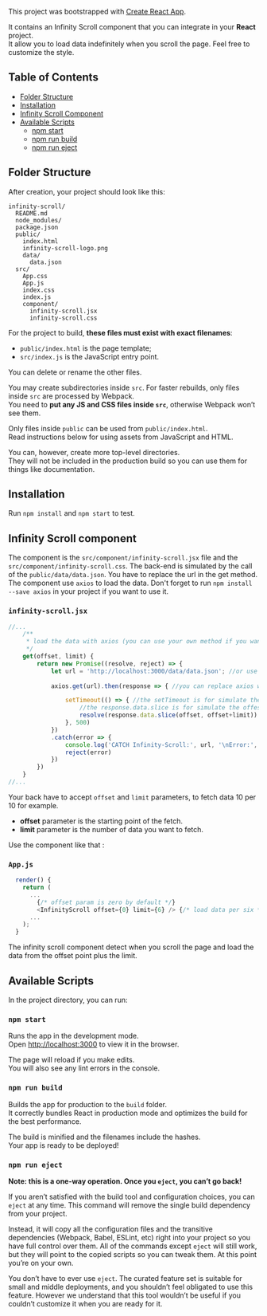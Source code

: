 This project was bootstrapped with [Create React App](https://github.com/facebookincubator/create-react-app).

It contains an Infinity Scroll component that you can integrate in your **React** project.<br>
It allow you to load data indefinitely when you scroll the page. Feel free to customize the style.

## Table of Contents

- [Folder Structure](#folder-structure)
- [Installation](#installation)
- [Infinity Scroll Component](#infinity-scroll-component)
- [Available Scripts](#available-scripts)
  - [npm start](#npm-start)
  - [npm run build](#npm-run-build)
  - [npm run eject](#npm-run-eject)

## Folder Structure

After creation, your project should look like this:

```
infinity-scroll/
  README.md
  node_modules/
  package.json
  public/
    index.html
    infinity-scroll-logo.png
    data/
      data.json
  src/
    App.css
    App.js
    index.css
    index.js
    component/
      infinity-scroll.jsx
      infinity-scroll.css
```

For the project to build, **these files must exist with exact filenames**:

* `public/index.html` is the page template;
* `src/index.js` is the JavaScript entry point.

You can delete or rename the other files.

You may create subdirectories inside `src`. For faster rebuilds, only files inside `src` are processed by Webpack.<br>
You need to **put any JS and CSS files inside `src`**, otherwise Webpack won’t see them.

Only files inside `public` can be used from `public/index.html`.<br>
Read instructions below for using assets from JavaScript and HTML.

You can, however, create more top-level directories.<br>
They will not be included in the production build so you can use them for things like documentation.

## Installation

Run `npm install` and `npm start` to test.

## Infinity Scroll component

The component is the `src/component/infinity-scroll.jsx` file and the `src/component/infinity-scroll.css`.
The back-end is simulated by the call of the `public/data/data.json`. You have to replace the url in the get method. The component use `axios` to load the data. Don't forget to run `npm install --save axios` in your project if you want to use it.

### `infinity-scroll.jsx`

```js
//...
    /**
     * load the data with axios (you can use your own method if you want)
     */
    get(offset, limit) {
        return new Promise((resolve, reject) => {
            let url = 'http://localhost:3000/data/data.json'; //or use your url (with offset and limit params)
            
            axios.get(url).then(response => { //you can replace axios with your favorite lib :)

                setTimeout(() => { //the setTimeout is for simulate the back time response (you can delete it)
                    //the response.data.slice is for simulate the offest and limit of an API
                    resolve(response.data.slice(offset, offset+limit))
                }, 500)
            })
            .catch(error => {
                console.log('CATCH Infinity-Scroll:', url, '\nError:', error)
                reject(error)
            })
        })
    }
//...
```

Your back have to accept `offset` and `limit` parameters, to fetch data 10 per 10 for example. 

  - **offset** parameter is the starting point of the fetch.
  - **limit** parameter is the number of data you want to fetch.

Use the component like that :

### `App.js`

```js
  render() {
    return (
      ...
        {/* offset param is zero by default */}
        <InfinityScroll offset={0} limit={6} /> {/* load data per six */}
      ...  
    );
  }
```

The infinity scroll component detect when you scroll the page and load the data from the offset point plus the limit.

## Available Scripts

In the project directory, you can run:

### `npm start`

Runs the app in the development mode.<br>
Open [http://localhost:3000](http://localhost:3000) to view it in the browser.

The page will reload if you make edits.<br>
You will also see any lint errors in the console.

### `npm run build`

Builds the app for production to the `build` folder.<br>
It correctly bundles React in production mode and optimizes the build for the best performance.

The build is minified and the filenames include the hashes.<br>
Your app is ready to be deployed!

### `npm run eject`

**Note: this is a one-way operation. Once you `eject`, you can’t go back!**

If you aren’t satisfied with the build tool and configuration choices, you can `eject` at any time. This command will remove the single build dependency from your project.

Instead, it will copy all the configuration files and the transitive dependencies (Webpack, Babel, ESLint, etc) right into your project so you have full control over them. All of the commands except `eject` will still work, but they will point to the copied scripts so you can tweak them. At this point you’re on your own.

You don’t have to ever use `eject`. The curated feature set is suitable for small and middle deployments, and you shouldn’t feel obligated to use this feature. However we understand that this tool wouldn’t be useful if you couldn’t customize it when you are ready for it.
